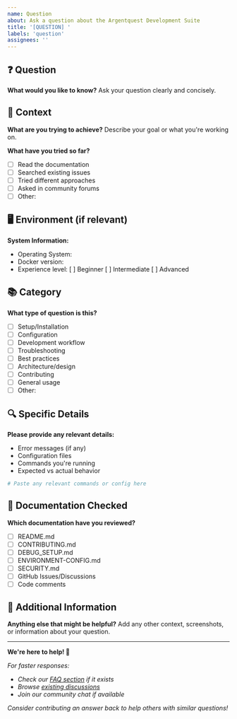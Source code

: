 ```yaml
---
name: Question
about: Ask a question about the Argentquest Development Suite
title: '[QUESTION] '
labels: 'question'
assignees: ''
---
```


## ❓ Question

**What would you like to know?**
Ask your question clearly and concisely.

## 🎯 Context

**What are you trying to achieve?**
Describe your goal or what you're working on.

**What have you tried so far?**
- [ ] Read the documentation
- [ ] Searched existing issues
- [ ] Tried different approaches
- [ ] Asked in community forums
- [ ] Other: 

## 🖥️ Environment (if relevant)

**System Information:**
- Operating System: 
- Docker version: 
- Experience level: [ ] Beginner [ ] Intermediate [ ] Advanced

## 📚 Category

**What type of question is this?**
- [ ] Setup/Installation
- [ ] Configuration
- [ ] Development workflow
- [ ] Troubleshooting
- [ ] Best practices
- [ ] Architecture/design
- [ ] Contributing
- [ ] General usage
- [ ] Other: 

## 🔍 Specific Details

**Please provide any relevant details:**
- Error messages (if any)
- Configuration files
- Commands you're running
- Expected vs actual behavior

```bash
# Paste any relevant commands or config here
```

## 📖 Documentation Checked

**Which documentation have you reviewed?**
- [ ] README.md
- [ ] CONTRIBUTING.md  
- [ ] DEBUG_SETUP.md
- [ ] ENVIRONMENT-CONFIG.md
- [ ] SECURITY.md
- [ ] GitHub Issues/Discussions
- [ ] Code comments

## 💭 Additional Information

**Anything else that might be helpful?**
Add any other context, screenshots, or information about your question.

---

**We're here to help! 🤝**

*For faster responses:*
- *Check our [FAQ section](../README.md#frequently-asked-questions) if it exists*
- *Browse [existing discussions](../../discussions)*
- *Join our community chat if available*

*Consider contributing an answer back to help others with similar questions!*